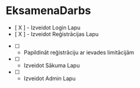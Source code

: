 # EksamenaDarbs
- [ X ] - Izveidot Login Lapu
- [ X ] - Izveidot Reģistrācijas Lapu
- [ ] - Papildināt reģistrāciju ar ievades limitācijām
- [ ] - Izveidot Sākuma Lapu
- [ ] - Izveidot Admin Lapu